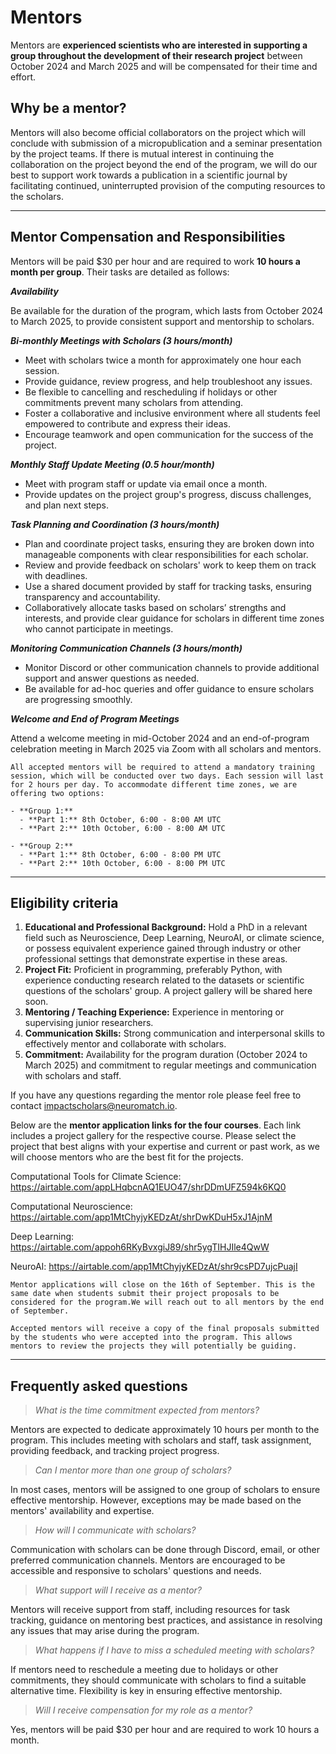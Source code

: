 # Mentors

Mentors are **experienced scientists who are interested in supporting a group throughout the development of their research project** between October 2024 and March 2025 and will be compensated for their time and effort.

## Why be a mentor? 

Mentors will also become official collaborators on the project which will conclude with submission of a micropublication and a seminar presentation by the project teams. If there is mutual interest in continuing the collaboration on the project beyond the end of the program, we will do our best to support work towards a publication in a scientific journal by facilitating continued, uninterrupted provision of the computing resources to the scholars.

---
## Mentor Compensation and Responsibilities 

Mentors will be paid $30 per hour and are required to work **10 hours a month per group**. Their tasks are detailed as follows:

***Availability***

Be available for the duration of the program, which lasts from October 2024 to March 2025, to provide consistent support and mentorship to scholars.

***Bi-monthly Meetings with Scholars (3 hours/month)***

- Meet with scholars twice a month for approximately one hour each session.
- Provide guidance, review progress, and help troubleshoot any issues.
- Be flexible to cancelling and rescheduling if holidays or other commitments prevent many scholars from attending.
- Foster a collaborative and inclusive environment where all students feel empowered to contribute and express their ideas.
- Encourage teamwork and open communication for the success of the project.

***Monthly Staff Update Meeting (0.5 hour/month)***

- Meet with program staff or update via email once a month.
- Provide updates on the project group's progress, discuss challenges, and plan next steps.

***Task Planning and Coordination (3 hours/month)***

- Plan and coordinate project tasks, ensuring they are broken down into manageable components with clear responsibilities for each scholar.
- Review and provide feedback on scholars' work to keep them on track with deadlines.
- Use a shared document provided by staff for tracking tasks, ensuring transparency and accountability.
- Collaboratively allocate tasks based on scholars’ strengths and interests, and provide clear guidance for scholars in different time zones who cannot participate in meetings.

***Monitoring Communication Channels (3 hours/month)***

- Monitor Discord or other communication channels to provide additional support and answer questions as needed.
- Be available for ad-hoc queries and offer guidance to ensure scholars are progressing smoothly.  

***Welcome and End of Program Meetings***

Attend a welcome meeting in mid-October 2024 and an end-of-program celebration meeting in March 2025 via Zoom with all scholars and mentors.

```{important}
All accepted mentors will be required to attend a mandatory training session, which will be conducted over two days. Each session will last for 2 hours per day. To accommodate different time zones, we are offering two options:

- **Group 1:**  
  - **Part 1:** 8th October, 6:00 - 8:00 AM UTC 
  - **Part 2:** 10th October, 6:00 - 8:00 AM UTC 

- **Group 2:**  
  - **Part 1:** 8th October, 6:00 - 8:00 PM UTC  
  - **Part 2:** 10th October, 6:00 - 8:00 PM UTC 
```

---
## Eligibility criteria

1. **Educational and Professional Background:** Hold a PhD in a relevant field such as Neuroscience, Deep Learning, NeuroAI, or climate science, or possess equivalent experience gained through industry or other professional settings that demonstrate expertise in these areas.
2. **Project Fit:** Proficient in programming, preferably Python, with experience conducting research related to the datasets or scientific questions of the scholars' group. A project gallery will be shared here soon.
3. **Mentoring / Teaching Experience:** Experience in mentoring or supervising junior researchers.
4. **Communication Skills:** Strong communication and interpersonal skills to effectively mentor and collaborate with scholars.
5. **Commitment:** Availability for the program duration (October 2024 to March 2025) and commitment to regular meetings and communication with scholars and staff.

If you have any questions regarding the mentor role please feel free to contact impactscholars@neuromatch.io.

Below are the **mentor application links for the four courses**. Each link includes a project gallery for the respective course. Please select the project that best aligns with your expertise and current or past work, as we will choose mentors who are the best fit for the projects.

Computational Tools for Climate Science: https://airtable.com/appLHqbcnAQ1EUO47/shrDDmUFZ594k6KQ0

Computational Neuroscience: https://airtable.com/app1MtChyjyKEDzAt/shrDwKDuH5xJ1AjnM

Deep Learning: https://airtable.com/appoh6RKyBvxgiJ89/shr5ygTIHJIle4QwW

NeuroAI: https://airtable.com/app1MtChyjyKEDzAt/shr9csPD7ujcPuajI

```{note}
Mentor applications will close on the 16th of September. This is the same date when students submit their project proposals to be considered for the program.We will reach out to all mentors by the end of September.

Accepted mentors will receive a copy of the final proposals submitted by the students who were accepted into the program. This allows mentors to review the projects they will potentially be guiding.
```

---
## **Frequently asked questions**
> *What is the time commitment expected from mentors?*

Mentors are expected to dedicate approximately 10 hours per month to the program. This includes meeting with scholars and staff, task assignment, providing feedback, and tracking project progress.

> *Can I mentor more than one group of scholars?*

In most cases, mentors will be assigned to one group of scholars to ensure effective mentorship. However, exceptions may be made based on the mentors' availability and expertise. 

> *How will I communicate with scholars?*

Communication with scholars can be done through Discord, email, or other preferred communication channels. Mentors are encouraged to be accessible and responsive to scholars' questions and needs.

> *What support will I receive as a mentor?*

Mentors will receive support from staff, including resources for task tracking, guidance on mentoring best practices, and assistance in resolving any issues that may arise during the program.

> *What happens if I have to miss a scheduled meeting with scholars?*

If mentors need to reschedule a meeting due to holidays or other commitments, they should communicate with scholars to find a suitable alternative time. Flexibility is key in ensuring effective mentorship.

> *Will I receive compensation for my role as a mentor?*

Yes, mentors will be paid $30 per hour and are required to work 10 hours a month.